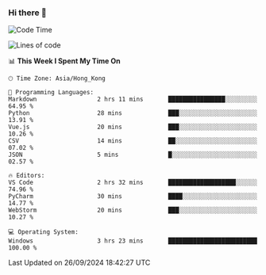 ### Hi there 👋

<!--
**RoiexLee/RoiexLee** is a ✨ _special_ ✨ repository because its `README.md` (this file) appears on your GitHub profile.

Here are some ideas to get you started:

- 🔭 I’m currently working on ...
- 🌱 I’m currently learning ...
- 👯 I’m looking to collaborate on ...
- 🤔 I’m looking for help with ...
- 💬 Ask me about ...
- 📫 How to reach me: ...
- 😄 Pronouns: ...
- ⚡ Fun fact: ...
-->

<!--START_SECTION:waka-->
![Code Time](http://img.shields.io/badge/Code%20Time-711%20hrs%2016%20mins-blue)

![Lines of code](https://img.shields.io/badge/From%20Hello%20World%20I%27ve%20Written-38.4%20thousand%20lines%20of%20code-blue)

📊 **This Week I Spent My Time On** 

```text
🕑︎ Time Zone: Asia/Hong_Kong

💬 Programming Languages: 
Markdown                 2 hrs 11 mins       ████████████████░░░░░░░░░   64.95 % 
Python                   28 mins             ███░░░░░░░░░░░░░░░░░░░░░░   13.91 % 
Vue.js                   20 mins             ███░░░░░░░░░░░░░░░░░░░░░░   10.26 % 
CSV                      14 mins             ██░░░░░░░░░░░░░░░░░░░░░░░   07.02 % 
JSON                     5 mins              █░░░░░░░░░░░░░░░░░░░░░░░░   02.57 % 

🔥 Editors: 
VS Code                  2 hrs 32 mins       ███████████████████░░░░░░   74.96 % 
PyCharm                  30 mins             ████░░░░░░░░░░░░░░░░░░░░░   14.77 % 
WebStorm                 20 mins             ███░░░░░░░░░░░░░░░░░░░░░░   10.27 % 

💻 Operating System: 
Windows                  3 hrs 23 mins       █████████████████████████   100.00 % 
```


 Last Updated on 26/09/2024 18:42:27 UTC
<!--END_SECTION:waka-->
